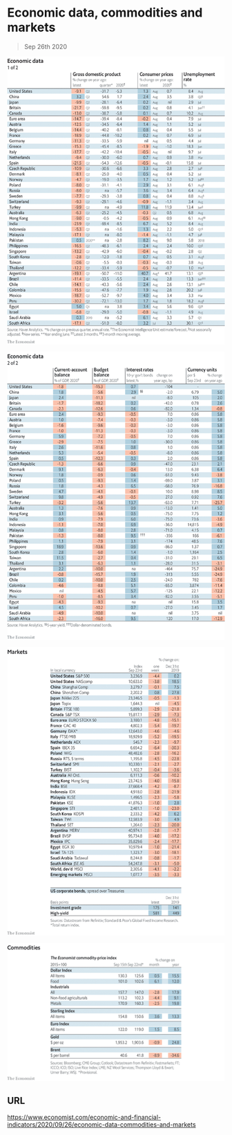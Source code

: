 # Economic data, commodities and markets

> Sep 26th 2020



![](./images/20200926_INT101.png)



![](./images/20200926_INT102.png)



![](./images/20200926_INT201.png)



![](./images/20200926_INT401.png)

## URL

https://www.economist.com/economic-and-financial-indicators/2020/09/26/economic-data-commodities-and-markets

